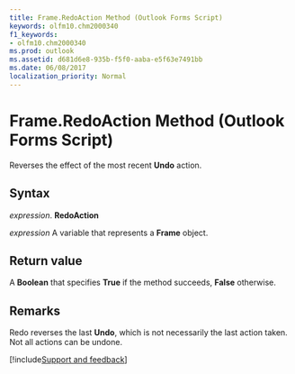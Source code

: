 ```yaml
---
title: Frame.RedoAction Method (Outlook Forms Script)
keywords: olfm10.chm2000340
f1_keywords:
- olfm10.chm2000340
ms.prod: outlook
ms.assetid: d681d6e8-935b-f5f0-aaba-e5f63e7491bb
ms.date: 06/08/2017
localization_priority: Normal
---
```



# Frame.RedoAction Method (Outlook Forms Script)

Reverses the effect of the most recent  **Undo** action.


## Syntax

_expression_. **RedoAction**

_expression_ A variable that represents a  **Frame** object.


## Return value

A  **Boolean** that specifies **True** if the method succeeds, **False** otherwise.


## Remarks

Redo reverses the last  **Undo**, which is not necessarily the last action taken. Not all actions can be undone.

[!include[Support and feedback](~/includes/feedback-boilerplate.md)]